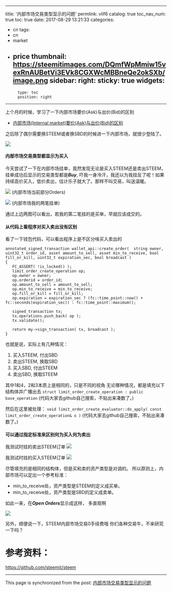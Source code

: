 
---
title: '内部市场交易类型显示的问题'
permlink: vlif6
catalog: true
toc_nav_num: true
toc: true
date: 2017-08-29 13:21:33
categories:
- cn
tags:
- cn
- market
- price
thumbnail: https://steemitimages.com/DQmfWpMmiw15vexRnAUBetVi3EVk8CGXWcMBBneQe2okSXb/image.png
sidebar:
    right:
        sticky: true
widgets:
    -
        type: toc
        position: right
---


上个月的时候，学习了一下内部市场要价(Ask)与出价(Bid)的区别
* [内部市场(Internal market)要价(Ask)与出价(Bid)的区别](https://steemit.com/cn/@oflyhigh/internal-market-ask-bid)

之后除了偶尔需要换STEEM或者换SBD的时候进一下内部市场，就很少登陆了。

![](https://steemitimages.com/DQmfWpMmiw15vexRnAUBetVi3EVk8CGXWcMBBneQe2okSXb/image.png)

#### 内部市场交易类型都显示为买入

今天尝试了一下在内部市场挂单，竟然发现无论是买入STEEM还是卖出STEEM，挂单成功后显示的交易类型都是***Buy***, 吓我一身冷汗，我还以为我挂反了呢！如果持续高价买入，低价卖出，估计乐子就大了。那样不叫交易，叫送温暖。

![](https://steemitimages.com/DQmW3dU8u1bmkf5iRL4w4axoona486wr3NnGEcmz5XAHNQh/image.png)
(内部市场当前部分Orders)

![](https://steemitimages.com/DQmd9KcKGvHaNULbjFmLgDeMv6uaUZ6L7sMNs7cmbL7gSP7/image.png)
(内部市场我的两笔挂单)

通过上边两图可以看出，若我的第二笔挂的是买单，早就应该成交的。


#### 从代码上看程序对买入卖出没有区别

看了一下钱包代码，可以看出程序上是不区分啥买入卖出的
```
annotated_signed_transaction wallet_api::create_order(  string owner, uint32_t order_id, asset amount_to_sell, asset min_to_receive, bool fill_or_kill, uint32_t expiration_sec, bool broadcast )
{
   FC_ASSERT( !is_locked() );
   limit_order_create_operation op;
   op.owner = owner;
   op.orderid = order_id;
   op.amount_to_sell = amount_to_sell;
   op.min_to_receive = min_to_receive;
   op.fill_or_kill = fill_or_kill;
   op.expiration = expiration_sec ? (fc::time_point::now() + fc::seconds(expiration_sec)) : fc::time_point::maximum();

   signed_transaction tx;
   tx.operations.push_back( op );
   tx.validate();

   return my->sign_transaction( tx, broadcast );
}
```

也就是说，实际上有几种情况：
1) 买入STEEM, 付出SBD
2) 卖出STEEM, 换取SBD
3) 买入SBD, 付出STEEM
4) 卖出SBD, 换取STEEM

其中1和4，2和3本质上是相同的，只是不同的视角
无论哪种情况，都是填充以下结构体并广播出去
 `struct limit_order_create_operation : public base_operation`
(代码大家去github自己搜索，不贴出来凑数了。)

然后在这里被处理：
`void limit_order_create_evaluator::do_apply( const limit_order_create_operation& o )`
(代码大家去github自己搜索，不贴出来凑数了。)

#### 可以通过指定标准来区别何为买入何为卖出

我测试时挂的卖出STEEM订单
![](https://steemitimages.com/DQmdy8gpyuobgJtxyRkKcYGvmFe1EJzwEGrXpg1KMez2Eoo/image.png)

我测试时挂的买入STEEM订单
![](https://steemitimages.com/DQmUQgMxcu6fBpf9ayfMsku5okTDRt4xyMbje7jGy8BwdHg/image.png)

尽管填充的是相同的结构体，但是买和卖的资产类型是对调的。
所以原则上，内部市场可以定出一个参考标准：
* min_to_receive处，资产类型是STEEM的定义成买单。
* min_to_receive处，资产类型是SBD的定义成卖单。

如此一来，在***Open Orders***显示成这样， 多直观啊

![](https://steemitimages.com/DQmbm2H3BFDVeH9veRQGVheLQh3GoKJuLVgnKELn4uGykuf/image.png)

另外，顺便说一下，STEEM内部市场交易0手续费哦
你们各种交易牛，不来研究一下吗？

# 参考资料：
https://github.com/steemit/steem

- - -

This page is synchronized from the post: [内部市场交易类型显示的问题](https://steemit.com/@oflyhigh/vlif6)

